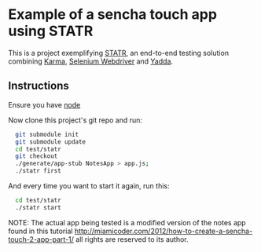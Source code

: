 Example of a sencha touch app using STATR
====================================
This is a project exemplifying [STATR](https://github.com/promotial/statr), an end-to-end testing solution combining [Karma](http://karma-runner.github.io/), [Selenium Webdriver](https://code.google.com/p/selenium/wiki/WebDriverJs) and [Yadda](https://github.com/acuminous/yadda).

Instructions
------------
Ensure you have [node](http://nodejs.org/download/)

Now clone this project's git repo and run:
```bash
  git submodule init
  git submodule update
  cd test/statr
  git checkout
  ./generate/app-stub NotesApp > app.js;
  ./statr first
```

And every time you want to start it again, run this:
```bash
  cd test/statr
  ./statr start
```

NOTE: The actual app being tested is a modified version of the notes app found in this tutorial http://miamicoder.com/2012/how-to-create-a-sencha-touch-2-app-part-1/ all rights are reserved to its author.
